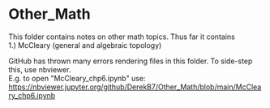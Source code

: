 # Other_Math
This folder contains notes on other math topics.  Thus far it contains  
1.) McCleary (general and algebraic topology)

GitHub has thrown many errors rendering files in this folder.  To side-step this, use nbviewer.   
E.g. to open  "McCleary_chp6.ipynb" use:     
https://nbviewer.jupyter.org/github/DerekB7/Other_Math/blob/main/McCleary_chp6.ipynb
